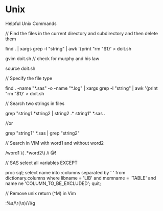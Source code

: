 Unix
====

Helpful Unix Commands

// Find the files in the current directory and subdirectory and then delete them

find . | xargs grep -l "string" | awk '{print "rm "$1}' > doit.sh

gvim doit.sh // check for murphy and his law

source doit.sh

// Specify the file type

find . -name "\*.sas" -o -name "\*.log" | xargs grep -l "string" | awk '{print "rm "$1}' > doit.sh

// Search two strings in files

grep "string1.\*string2 | string2 .\* string1" *.sas .

//or 

grep "string1" \*.sas | grep "string2"

// Search in VIM with word1 and without word2 

/word1 \\( .\*word2\\) /i \@!

// SAS select all variables EXCEPT 

proc sql;
    select name into :columns separated by ' ' 
    from dictionary.columns 
    where libname = 'LIB' and memname = 'TABLE' 
      and name ne 'COLUMN_TO_BE_EXCLUDED';
quit;

// Remove unix return (^M) in Vim

:%s/\r\(\n\)/\1/g
